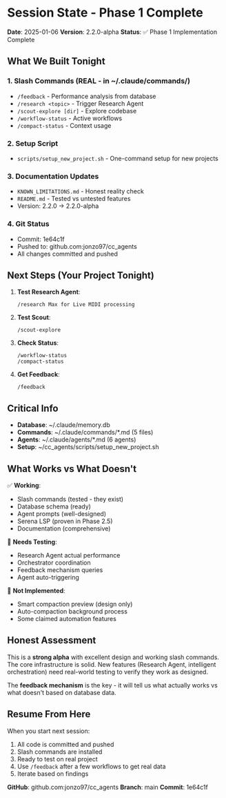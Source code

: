 # Session State - Phase 1 Complete

**Date**: 2025-01-06
**Version**: 2.2.0-alpha
**Status**: ✅ Phase 1 Implementation Complete

## What We Built Tonight

### 1. Slash Commands (REAL - in ~/.claude/commands/)
- `/feedback` - Performance analysis from database
- `/research <topic>` - Trigger Research Agent
- `/scout-explore [dir]` - Explore codebase
- `/workflow-status` - Active workflows
- `/compact-status` - Context usage

### 2. Setup Script
- `scripts/setup_new_project.sh` - One-command setup for new projects

### 3. Documentation Updates
- `KNOWN_LIMITATIONS.md` - Honest reality check
- `README.md` - Tested vs untested features
- Version: 2.2.0 → 2.2.0-alpha

### 4. Git Status
- Commit: 1e64c1f
- Pushed to: github.com:jonzo97/cc_agents
- All changes committed and pushed

## Next Steps (Your Project Tonight)

1. **Test Research Agent**:
   ```
   /research Max for Live MIDI processing
   ```

2. **Test Scout**:
   ```
   /scout-explore
   ```

3. **Check Status**:
   ```
   /workflow-status
   /compact-status
   ```

4. **Get Feedback**:
   ```
   /feedback
   ```

## Critical Info

- **Database**: ~/.claude/memory.db
- **Commands**: ~/.claude/commands/*.md (5 files)
- **Agents**: ~/.claude/agents/*.md (6 agents)
- **Setup**: ~/cc_agents/scripts/setup_new_project.sh

## What Works vs What Doesn't

✅ **Working**:
- Slash commands (tested - they exist)
- Database schema (ready)
- Agent prompts (well-designed)
- Serena LSP (proven in Phase 2.5)
- Documentation (comprehensive)

🧪 **Needs Testing**:
- Research Agent actual performance
- Orchestrator coordination
- Feedback mechanism queries
- Agent auto-triggering

🔴 **Not Implemented**:
- Smart compaction preview (design only)
- Auto-compaction background process
- Some claimed automation features

## Honest Assessment

This is a **strong alpha** with excellent design and working slash commands. The core infrastructure is solid. New features (Research Agent, intelligent orchestration) need real-world testing to verify they work as designed.

The **feedback mechanism** is the key - it will tell us what actually works vs what doesn't based on database data.

## Resume From Here

When you start next session:
1. All code is committed and pushed
2. Slash commands are installed
3. Ready to test on real project
4. Use `/feedback` after a few workflows to get real data
5. Iterate based on findings

**GitHub**: github.com:jonzo97/cc_agents
**Branch**: main
**Commit**: 1e64c1f
